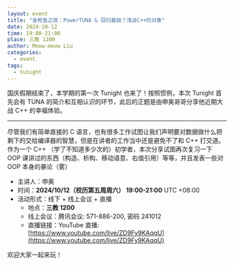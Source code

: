 ```yaml
---
layout: event
title: "金枪鱼之夜：PowerTUNA & 回归基础？浅谈C++的对象"
date: 2024-10-12
time: 19:00-21:00
place: 三教 1200
author: Meow-meow Liu
categories:
  - event
tags:
  - tunight
---
```


国庆假期结束了，本学期的第一次 Tunight 也来了！按照惯例，本次 Tunight 首先会有 TUNA 的简介和互相认识的环节，此后的正题是由申奥哥哥分享他近期大战 C++ 的幸福体验。

<hr/>

尽管我们有简单直接的 C 语言，也有很多工作试图让我们声明要对数据做什么把剩下的交给编译器的智慧，但是在讲者的工作当中还是避免不了和 C++ 打交道。作为一个 C++ （学了不知道多少次的）初学者，本次分享试图再次复习一下 OOP 课讲过的东西（构造、析构、移动语意、右值引用）等等，并且发表一些对 OOP 本身的暴论（雾）

* 主讲人：申奥
* 时间：**2024/10/12（校历第五周周六） 19:00-21:00** UTC +08:00
* 活动形式：线下 + 线上会议 + 直播
  * 地点：**三教 1200**
  * 线上会议：腾讯会议: 571-886-200, 密码 241012
  * 直播链接：YouTube 直播: [https://www.youtube.com/live/ZD9Fy9KAqqU](https://www.youtube.com/live/ZD9Fy9KAqqU)

欢迎大家一起来玩！

